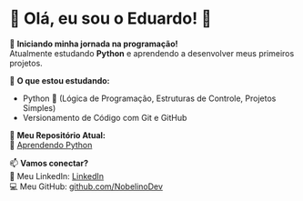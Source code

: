 # 👋 Olá, eu sou o Eduardo! 🚀  

🎯 **Iniciando minha jornada na programação!**  
Atualmente estudando **Python** e aprendendo a desenvolver meus primeiros projetos.  

📌 **O que estou estudando:**  
- Python 🐍 (Lógica de Programação, Estruturas de Controle, Projetos Simples)  
- Versionamento de Código com Git e GitHub  

📂 **Meu Repositório Atual:**  
🔗 [Aprendendo Python](https://github.com/EduardoNobelino/Aprendendo-python)  

📫 **Vamos conectar?**  
💼 Meu LinkedIn: [LinkedIn](https://www.linkedin.com/in/eduardo-nobelino-358a20350/)  
💻 Meu GitHub: [github.com/NobelinoDev](https://github.com/EduardoNobelino)
